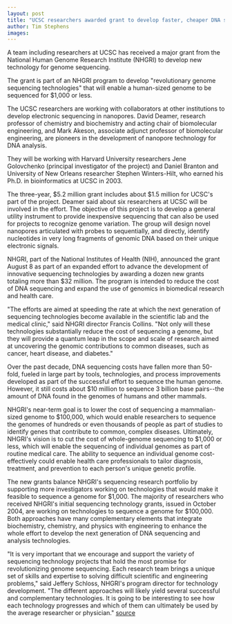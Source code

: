 ```yaml
---
layout: post
title: "UCSC researchers awarded grant to develop faster, cheaper DNA sequencing"
author: Tim Stephens
images:
---
```


A team including researchers at UCSC has received a major grant from the National Human Genome Research Institute (NHGRI) to develop new technology for genome sequencing.

The grant is part of an NHGRI program to develop "revolutionary genome sequencing technologies" that will enable a human-sized genome to be sequenced for $1,000 or less.   

The UCSC researchers are working with collaborators at other institutions to develop electronic sequencing in nanopores. David Deamer, research professor of chemistry and biochemistry and acting chair of biomolecular engineering, and Mark Akeson, associate adjunct professor of biomolecular engineering, are pioneers in the development of nanopore technology for DNA analysis.

They will be working with Harvard University researchers Jene Golovchenko (principal investigator of the project) and Daniel Branton and University of New Orleans researcher Stephen Winters-Hilt, who earned his Ph.D. in bioinformatics at UCSC in 2003.

The three-year, $5.2 million grant includes about $1.5 million for UCSC's part of the project. Deamer said about six researchers at UCSC will be involved in the effort. The objective of this project is to develop a general utility instrument to provide inexpensive sequencing that can also be used for projects to recognize genome variation. The group will design novel nanopores articulated with probes to sequentially, and directly, identify nucleotides in very long fragments of genomic DNA based on their unique electronic signals.

NHGRI, part of the National Institutes of Health (NIH), announced the grant August 8 as part of an expanded effort to advance the development of innovative sequencing technologies by awarding a dozen new grants totaling more than $32 million. The program is intended to reduce the cost of DNA sequencing and expand the use of genomics in biomedical research and health care.

"The efforts are aimed at speeding the rate at which the next generation of sequencing technologies become available in the scientific lab and the medical clinic," said NHGRI director Francis Collins. "Not only will these technologies substantially reduce the cost of sequencing a genome, but they will provide a quantum leap in the scope and scale of research aimed at uncovering the genomic contributions to common diseases, such as cancer, heart disease, and diabetes."

Over the past decade, DNA sequencing costs have fallen more than 50-fold, fueled in large part by tools, technologies, and process improvements developed as part of the successful effort to sequence the human genome. However, it still costs about $10 million to sequence 3 billion base pairs--the amount of DNA found in the genomes of humans and other mammals.  

NHGRI's near-term goal is to lower the cost of sequencing a mammalian-sized genome to $100,000, which would enable researchers to sequence the genomes of hundreds or even thousands of people as part of studies to identify genes that contribute to common, complex diseases. Ultimately, NHGRI's vision is to cut the cost of whole-genome sequencing to $1,000 or less, which will enable the sequencing of individual genomes as part of routine medical care. The ability to sequence an individual genome cost-effectively could enable health care professionals to tailor diagnosis, treatment, and prevention to each person's unique genetic profile.  

The new grants balance NHGRI's sequencing research portfolio by supporting more investigators working on technologies that would make it feasible to sequence a genome for $1,000. The majority of researchers who received NHGRI's initial sequencing technology grants, issued in October 2004, are working on technologies to sequence a genome for $100,000. Both approaches have many complementary elements that integrate biochemistry, chemistry, and physics with engineering to enhance the whole effort to develop the next generation of DNA sequencing and analysis technologies.

"It is very important that we encourage and support the variety of sequencing technology projects that hold the most promise for revolutionizing genome sequencing. Each research team brings a unique set of skills and expertise to solving difficult scientific and engineering problems," said Jeffery Schloss, NHGRI's program director for technology development. "The different approaches will likely yield several successful and complementary technologies. It is going to be interesting to see how each technology progresses and which of them can ultimately be used by the average researcher or physician."
[source](http://www1.ucsc.edu/currents/05-06/08-22/genome.asp "Permalink to genome")
